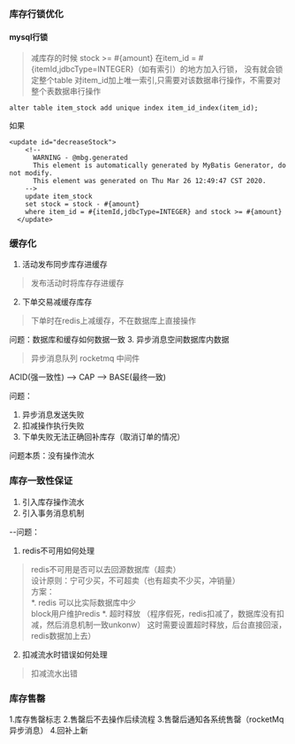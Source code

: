 ### 库存行锁优化

#### mysql行锁
>减库存的时候 stock >= #{amount} 在item_id = #{itemId,jdbcType=INTEGER}（如有索引）的地方加入行锁，
没有就会锁定整个table 
对item_id加上唯一索引,只需要对该数据串行操作，不需要对整个表数据串行操作

```
alter table item_stock add unique index item_id_index(item_id);
```
如果
```
<update id="decreaseStock">
    <!--
      WARNING - @mbg.generated
      This element is automatically generated by MyBatis Generator, do not modify.
      This element was generated on Thu Mar 26 12:49:47 CST 2020.
    -->
    update item_stock
    set stock = stock - #{amount}
    where item_id = #{itemId,jdbcType=INTEGER} and stock >= #{amount}
  </update>

```

### 缓存化
1. 活动发布同步库存进缓存
>发布活动时将库存存进缓存
2. 下单交易减缓存库存
>下单时在redis上减缓存，不在数据库上直接操作
    
问题：数据库和缓存如何数据一致
3. 异步消息空间数据库内数据
>异步消息队列 rocketmq 中间件

ACID(强一致性) --> CAP --> BASE(最终一致)

问题：
1. 异步消息发送失败
2. 扣减操作执行失败
3. 下单失败无法正确回补库存（取消订单的情况）

问题本质：没有操作流水

### 库存一致性保证
1. 引入库存操作流水
2. 引入事务消息机制

--问题： 
1. redis不可用如何处理
>redis不可用是否可以去回源数据库（超卖）<br>
设计原则：宁可少买，不可超卖（也有超卖不少买，冲销量）<br>
>方案：<br>
*. redis 可以比实际数据库中少<br> block用户维护redis
*. 超时释放 （程序假死，redis扣减了，数据库没有扣减，然后消息机制一致unkonw）
这时需要设置超时释放，后台直接回滚，redis数据加上去）

2. 扣减流水时错误如何处理
>扣减流水出错

### 库存售罄
1.库存售罄标志
2.售罄后不去操作后续流程
3.售罄后通知各系统售罄（rocketMq异步消息）
4.回补上新
